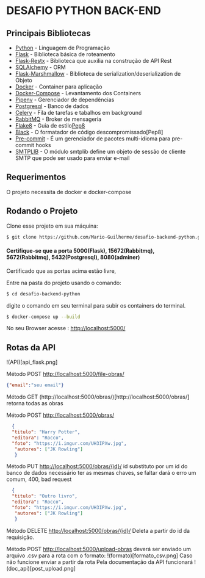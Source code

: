 # DESAFIO PYTHON BACK-END

## Principais Bibliotecas


- [Python](https://www.python.org/) - Linguagem de Programação
- [Flask](https://flask.palletsprojects.com) - Biblioteca básica de roteamento 
- [Flask-Restx](https://flask-restx.readthedocs.io/en/latest/index.html) - Biblioteca que auxilia na  construção de API Rest
- [SQLAlchemy](https://www.sqlalchemy.org/) - ORM
- [Flask-Marshmallow](https://marshmallow-sqlalchemy.readthedocs.io/en/latest/index.html#) - Biblioteca de serialization/deserialization  de Objeto
- [Docker](https://docs.docker.com/reference/) - Container para aplicação
- [Docker-Compose](https://docs.docker.com/compose/) - Levantamento dos Containers
- [Pipenv](https://pypi.org/project/pipenv/) - Gerenciador de dependências
- [Postgresql](https://www.postgresql.org/) - Banco de dados
- [Celery](https://docs.celeryproject.org/en/stable/) - Fila de tarefas e tabalhos em background
- [RabbitMQ](https://www.rabbitmq.com/tutorials/tutorial-two-python.html) -  Broker de mensageria
- [Flake8](https://flake8.pycqa.org/en/latest/) - Guia de estilo[Pep8](https://www.python.org/dev/peps/pep-0008/)
- [Black](https://black.readthedocs.io/en/stable/) - O formatador de código descompromissado[Pep8]
- [Pre-commit](https://pre-commit.com/) -  É um gerenciador de pacotes multi-idioma para pre-commit hooks
- [SMTPLIB](https://docs.python.org/3/library/smtplib.html) - O módulo smtplib define um objeto de sessão de cliente SMTP que pode ser usado para enviar e-mail


## Requerimentos 
O projeto necessita de docker e docker-compose

## Rodando o Projeto
Clone esse projeto em sua máquina:
```bash
$ git clone https://github.com/Mario-Guilherme/desafio-backend-python.git
```
#### Certifique-se que a porta 5000(Flask), 15672(Rabbitmq), 5672(Rabbitmq), 5432(Postgresql), 8080(adminer)
Certificado que as portas acima estão livre,

Entre na pasta do projeto usando o comando:
```bash
$ cd desafio-backend-python
```
digite o comando em seu terminal para subir os containers do terminal.
```bash
$ docker-compose up --build
```
No seu Browser acesse : [http://localhost:5000/](http://localhost:5000)

## Rotas da API
!(API)[api_flask.png]



Método POST [http://localhost:5000/file-obras/](http://localhost:5000/file-obras/) 
```json
{"email":"seu email"}
```
Método GET (http://localhost:5000/obras/)[http://localhost:5000/obras/]
retorna todas as obras

Método POST [http://localhost:5000/obras/](http://localhost:5000/obras/) 

```json
  {  
  "titulo": "Harry Potter", 
  "editora": "Rocco",
  "foto": "https://i.imgur.com/UH3IPXw.jpg",
   "autores": ["JK Rowling"]
   }

```

Método PUT [http://localhost:5000/obras/{id}/](http://localhost:5000/obras/{id}/) 
id substituto por um id do banco de dados
necessário ter as mesmas chaves, se faltar dará o erro um comum, 400, bad request
```json
  {  
  "titulo": "Outro livro", 
  "editora": "Rocco",
  "foto": "https://i.imgur.com/UH3IPXw.jpg",
   "autores": ["JK Rowling"]
   }

```

Método DELETE [http://localhost:5000/obras/{id}/](http://localhost:5000/obras/{id}/) 
Deleta a partir do id da requisição.

Método POST [http://localhost:5000/upload-obras](http://localhost:5000/upload-obras) 
deverá ser enviado um arquivo .csv para a rota com o formato:
!(formato)[formato_csv.png]
Caso não funcione enviar a partir da rota Pela documentação da API funcionará
!(doc_api)[post_upload.png]




